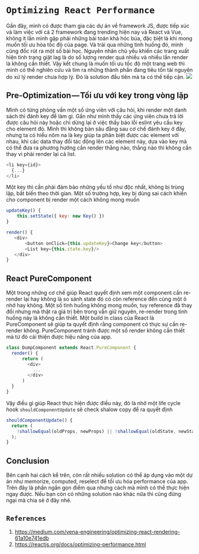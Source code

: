 # `Optimizing React Performance`
Gần đây, mình có được tham gia các dự án về framework JS, được tiếp xúc và làm việc với cả 2 framework đang trending hiện nay và React và Vue, không ít lần mình gặp phải những bài toán khá hóc búa, đặc biệt là khi mong muốn tối ưu hóa tốc độ của page. Và trải qua những tình huống đó, mình cũng đốc rút ra một số bài học. Nguyên nhân chủ yếu khiến các trang xuất hiện tình trạng giật lag là do số lượng render quá nhiều và nhiều lần render là không cần thiết. Vậy kết chung là muốn tối ưu tốc độ một trang web thì mình có thể nghiên cứu và tìm ra những thành phần đang tiêu tốn tài nguyên do xử lý render chưa hợp lý. Đó là solution đầu tiên mà ta có thế tiếp cận.
![](https://images.viblo.asia/89e43429-3373-44e4-858f-32d31abf417a.jpg)

## Pre-Optimization — Tối ưu với key trong vòng lặp
Mình có từng phỏng vấn một số ứng viên với câu hỏi, khi render một danh sách thì đánh key để làm gì. Gần như mình thấy các ứng viên chưa trả lời được câu hỏi này hoặc chỉ dừng lại ở việc thấy báo lỗi eslint yêu cầu key cho element đó. Mình thì không bàn sâu đằng sau cơ chế đánh key ở đây, nhưng ta có hiểu nôm na là key giúp ta phân biệt được các element với nhau, khi các data thay đổi tác động lên các element này, dựa vào key mà có thể đưa ra phương hướng cần render thằng nào, thằng nào thì không cần thay vì phải render lại cả list.
```js
<li key={id}>
  {...}
</li>
```
Một key thì cần phải đảm bảo những yếu tố như độc nhất, không bị trùng lặp, bất biến theo thời gian.
Một số trường hợp, key bị dùng sai cách khiến cho component bị render một cách không mong muốn
```js
updateKey() {
    this.setState({ key: new Key() })
}

render() {
   <div>
       <button onClick={this.updateKey}>Change key</button>
       <List key={this.state.key}/>
   </div>
}
```

## React PureComponent
Một trong những cơ chế giúp React quyết định xem một component cần re-render lại hay không là so sánh state đó có còn reference đến cùng một ô nhớ hay không. Một số tình huống không mong muốn, tuy reference đã thay đổi nhưng mà thật ra giá trị bên trong vẫn giữ nguyên, re-render trong tình huống này là không cần thiết.
Một build in class của React là PureComponent sẽ giúp ta quyết định rằng component có thực sự cần re-render không. PureComponent tránh được một số render không cần thiết mà từ đó cải thiện được hiệu năng của app.
```js
class DumpComponent extends React.PureComponent {
  render() {
      return (
        <div>
          ...
        </div>
      )
  }
}
```

Vậy điều gì giúp React thực hiện được điều này, đó là nhờ một life cycle hook `shouldComponentUpdate` sẽ check shalow copy để ra quyết định
```js
shouldComponentUpdate() {
  return (
    !shallowEqual(oldProps, newProps) || !shallowEqual(oldState, newState)
  );
}
```
## Conclusion
Bên cạnh hai cách kể trên, còn rất nhiều solution có thể áp dụng vào một dự án như memorize, computed, reselect để tối ưu hóa performance của app. Trên đây là phần ngắn gọn điểm qua nhưng cách mà mình có thể thực hiện ngay được. Nếu bạn còn có những solution nào khác nữa thì cũng đừng ngại mà chia sẻ ở đây nhé.

## `References`
1. https://medium.com/vena-engineering/optimizing-react-rendering-61a10e741edb
2. https://reactjs.org/docs/optimizing-performance.html